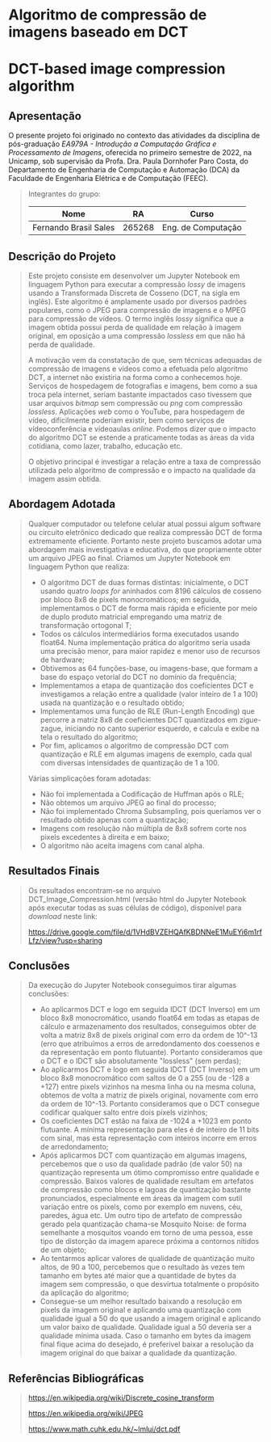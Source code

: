 # Algoritmo de compressão de imagens baseado em DCT
# DCT-based image compression algorithm

## Apresentação

O presente projeto foi originado no contexto das atividades da disciplina de pós-graduação *EA979A - Introdução a Computação Gráfica e Processamento de Imagens*, oferecida no primeiro semestre de 2022, na Unicamp, sob supervisão da Profa. Dra. Paula Dornhofer Paro Costa, do Departamento de Engenharia de Computação e Automação (DCA) da Faculdade de Engenharia Elétrica e de Computação (FEEC).

> Integrantes do grupo:
> 
> |Nome  | RA | Curso|
> |--|--|--|
> | Fernando Brasil Sales  | 265268  | Eng. de Computação |

## Descrição do Projeto

> Este projeto consiste em desenvolver um Jupyter Notebook em linguagem Python para executar a compressão *lossy* de imagens usando a Transformada Discreta de Cosseno (DCT, na sigla em inglês). Este algoritmo é amplamente usado por diversos padrões populares, como o JPEG para compressão de imagens e o MPEG para compressão de vídeos. O termo inglês *lossy* significa que a imagem obtida possui perda de qualidade em relação à imagem original, em oposição a uma compressão *lossless* em que não há perda de qualidade.
>
> A motivação vem da constatação de que, sem técnicas adequadas de compressão de imagens e vídeos como a efetuada pelo algoritmo DCT, a internet não existiria na forma como a conhecemos hoje. Serviços de hospedagem de fotografias e imagens, bem como a sua troca pela internet, seriam bastante impactados caso tivessem que usar arquivos *bitmap* sem compressão ou *png* com compressão *lossless*. Aplicações *web* como o YouTube, para hospedagem de vídeo, dificilmente poderiam existir, bem como serviços de vídeoconferência e vídeoaulas *online*. Podemos dizer que o impacto do algoritmo DCT se estende a praticamente todas as áreas da vida cotidiana, como lazer, trabalho, educação etc.
>
> O objetivo principal é investigar a relação entre a taxa de compressão utilizada pelo algoritmo de compressão e o impacto na qualidade da imagem assim obtida.

## Abordagem Adotada

> Qualquer computador ou telefone celular atual possui algum software ou circuito eletrônico dedicado que realiza compressão DCT de forma extremamente eficiente. Portanto neste projeto buscamos adotar uma abordagem mais investigativa e educativa, do que propriamente obter um arquivo JPEG ao final. Criamos um Jupyter Notebook em linguagem Python que realiza:
>
> - O algoritmo DCT de duas formas distintas: inicialmente, o DCT usando quatro *loops for* aninhados com 8196 cálculos de cosseno por bloco 8x8 de pixels monocromáticos; em seguida, implementamos o DCT de forma mais rápida e eficiente por meio de duplo produto matricial empregando uma matriz de transformação ortogonal T;
> - Todos os cálculos intermediários forma executados usando float64. Numa implementação prática do algoritmo seria usada uma precisão menor, para maior rapidez e menor uso de recursos de hardware;
> - Obtivemos as 64 funções-base, ou imagens-base, que formam a base do espaço vetorial do DCT no domínio da frequência;
> - Implementamos a etapa de quantização dos coeficientes DCT e investigamos a relação entre a qualidade (valor inteiro de 1 a 100) usada na quantização e o resultado obtido;
> - Implementamos uma função de RLE (Run-Length Encoding) que percorre a matriz 8x8 de coeficientes DCT quantizados em zigue-zague, iniciando no canto superior esquerdo, e calcula e exibe na tela o resultado do algoritmo;
> - Por fim, aplicamos o algoritmo de compressão DCT com quantização e RLE em algumas imagens de exemplo, cada qual com diversas intensidades de quantização de 1 a 100.
>
> Várias simplicações foram adotadas:
>
> - Não foi implementada a Codificação de Huffman após o RLE;
> - Não obtemos um arquivo JPEG ao final do processo;
> - Não foi implementado Chroma Subsampling, pois queríamos ver o resultado obtido apenas com a quantização;
> - Imagens com resolução não múltipla de 8x8 sofrem corte nos pixels excedentes à direita e em baixo;
> - O algoritmo não aceita imagens com canal alpha.

## Resultados Finais

> Os resultados encontram-se no arquivo DCT_Image_Compression.html (versão html do Jupyter Notebook após executar todas as suas células de código), disponível para *download* neste link:
>
> https://drive.google.com/file/d/1VHdBVZEHQAfKBDNNeE1MuEYi6m1rfLfz/view?usp=sharing

## Conclusões

> Da execução do Jupyter Notebook conseguimos tirar algumas conclusões:
>
> - Ao aplicarmos DCT e logo em seguida IDCT (DCT Inverso) em um bloco 8x8 monocromático, usando float64 em todas as etapas de cálculo e armazenamento dos resultados, conseguimos obter de volta a matriz 8x8 de pixels original com erro da ordem de 10^-13 (erro que atribuímos a erros de arredondamento dos coessenos e da representação em ponto flutuante). Portanto consideramos que o DCT e o IDCT são absolutamente "lossless" (sem perdas);
> - Ao aplicarmos DCT e logo em seguida IDCT (DCT Inverso) em um bloco 8x8 monocromático com saltos de 0 a 255 (ou de -128 a +127) entre pixels vizinhos na mesma linha ou na mesma coluna, obtemos de volta a matriz de pixels original, novamente com erro da ordem de 10^-13. Portanto consideramos que o DCT consegue codificar qualquer salto entre dois pixels vizinhos;
> - Os coeficientes DCT estão na faixa de -1024 a +1023 em ponto flutuante. A mínima representação para eles é de inteiro de 11 bits com sinal, mas esta representação com inteiros incorre em erros de arredondamento;
> - Após aplicarmos DCT com quantização em algumas imagens, percebemos que o uso da qualidade padrão (de valor 50) na quantização representa um ótimo compromisso entre qualidade e compressão. Baixos valores de qualidade resultam em artefatos de compressão como blocos e lagoas de quantização bastante pronunciados, especialmente em áreas da imagem com sutil variação entre os pixels, como por exemplo em nuvens, céu, paredes, água etc. Um outro tipo de artefato de compressão gerado pela quantização chama-se Mosquito Noise: de forma semelhante a mosquitos voando em torno de uma pessoa, esse tipo de distorção da imagem aparece próxima a contornos nítidos de um objeto;
> - Ao tentarmos aplicar valores de qualidade de quantização muito altos, de 90 a 100, percebemos que o resultado às vezes tem tamanho em bytes até maior que a quantidade de bytes da imagem sem compressão, o que desvirtua totalmente o propósito da aplicação do algoritmo;
> - Consegue-se um melhor resultado baixando a resolução em pixels da imagem original e aplicando uma quantização com qualidade igual a 50 do que usando a imagem original e aplicando um valor baixo de qualidade. Qualidade igual a 50 deveria ser a qualidade mínima usada. Caso o tamanho em bytes da imagem final fique acima do desejado, é preferível baixar a resolução da imagem original do que baixar a qualidade da quantização.

## Referências Bibliográficas

> https://en.wikipedia.org/wiki/Discrete_cosine_transform
> 
> https://en.wikipedia.org/wiki/JPEG
> 
> https://www.math.cuhk.edu.hk/~lmlui/dct.pdf
